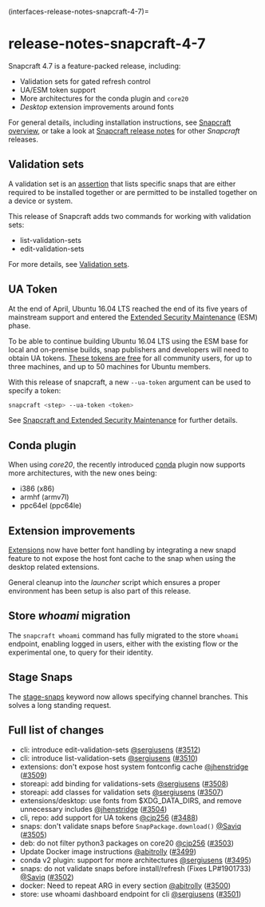 (interfaces-release-notes-snapcraft-4-7)=
# release-notes-snapcraft-4-7

Snapcraft 4.7 is a feature-packed release, including:

* Validation sets for gated refresh control
* UA/ESM token support
* More architectures for the conda plugin and `core20`
* *Desktop* extension improvements around fonts

For general details, including installation instructions, see [Snapcraft overview](https://snapcraft.io/docs/snapcraft-overview), or take a look at [Snapcraft release notes](https://snapcraft.io/docs/snapcraft-release-notes) for other *Snapcraft* releases.

## Validation sets

A validation set is an [assertion](https://forum.snapcraft.io/t/assertions/6155) that lists specific snaps that are either required to be installed together or are permitted to be installed together on a device or system.

This release of Snapcraft adds two commands for working with validation sets:

* list-validation-sets
* edit-validation-sets

For more details, see [Validation sets](/interfaces/validation-sets).

## UA Token

At the end of April, Ubuntu 16.04 LTS reached the end of its five years of mainstream support and entered the [Extended Security Maintenance](https://ubuntu.com/security/esm) (ESM) phase.

To be able to continue building Ubuntu 16.04 LTS using the ESM base for local and on-premise builds, snap publishers and developers will need to obtain UA tokens. [These tokens are free](https://ubuntu.com/blog/ua-services-deployed-from-the-command-line-with-ua-client) for all community users, for up to three machines, and up to 50 machines for Ubuntu members.

With this release of snapcraft, a new `--ua-token` argument can be used to specify a token:

```bash
snapcraft <step> --ua-token <token>
```

See [Snapcraft and Extended Security Maintenance](/interfaces/snapcraft-esm) for further details.

## Conda plugin

When using _core20_, the recently introduced [conda](h/t/the-conda-plugin/12530#heading--core20) plugin now supports more architectures, with the new ones being:

* i386 (x86)
* armhf (armv7l)
* ppc64el (ppc64le)

## Extension improvements

[Extensions](/) now have better font handling by integrating a new snapd feature to not expose the host font cache to the snap
when using the desktop related extensions.

General cleanup into the *launcher* script which ensures a proper environment has been setup is also part of this release.

## Store _whoami_ migration

The `snapcraft whoami` command has fully migrated to the store `whoami` endpoint, enabling logged in users, either with the existing flow or the experimental one, to query for their identity.

## Stage Snaps

The [stage-snaps](/) keyword now allows specifying channel branches. This solves a long standing request.

## Full list of changes

* cli: introduce edit-validation-sets [@sergiusens](https://github.com/sergiusens) ([#3512](https://github.com/snapcore/snapcraft/pull/3512))
* cli: introduce list-validation-sets [@sergiusens](https://github.com/sergiusens) ([#3510](https://github.com/snapcore/snapcraft/pull/3510))
* extensions: don't expose host system fontconfig cache [@jhenstridge](https://github.com/jhenstridge) ([#3509](https://github.com/snapcore/snapcraft/pull/3509))
* storeapi: add binding for validations-sets [@sergiusens](https://github.com/sergiusens) ([#3508](https://github.com/snapcore/snapcraft/pull/3508))
* storeapi: add classes for validation sets [@sergiusens](https://github.com/sergiusens) ([#3507](https://github.com/snapcore/snapcraft/pull/3507))
* extensions/desktop: use fonts from $XDG_DATA_DIRS, and remove unnecessary includes [@jhenstridge](https://github.com/jhenstridge) ([#3504](https://github.com/snapcore/snapcraft/pull/3504))
* cli, repo: add support for UA tokens [@cjp256](https://github.com/cjp256) ([#3488](https://github.com/snapcore/snapcraft/pull/3488))
* snaps: don't validate snaps before `SnapPackage.download()` [@Saviq](https://github.com/Saviq) ([#3505](https://github.com/snapcore/snapcraft/pull/3505))
* deb: do not filter python3 packages on core20 [@cjp256](https://github.com/cjp256) ([#3503](https://github.com/snapcore/snapcraft/pull/3503))
* Update Docker image instructions [@abitrolly](https://github.com/abitrolly) ([#3499](https://github.com/snapcore/snapcraft/pull/3499))
* conda v2 plugin: support for more architectures [@sergiusens](https://github.com/sergiusens) ([#3495](https://github.com/snapcore/snapcraft/pull/3495))
* snaps: do not validate snaps before install/refresh (Fixes LP#1901733) [@Saviq](https://github.com/Saviq) ([#3502](https://github.com/snapcore/snapcraft/pull/3502))
* docker: Need to repeat ARG in every section [@abitrolly](https://github.com/abitrolly) ([#3500](https://github.com/snapcore/snapcraft/pull/3500))
* store: use whoami dashboard endpoint for cli [@sergiusens](https://github.com/sergiusens) ([#3501](https://github.com/snapcore/snapcraft/pull/3501))

